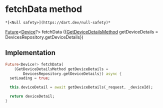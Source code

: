 


# fetchData method




    *[<Null safety>](https://dart.dev/null-safety)*




[Future](https://api.flutter.dev/flutter/dart-async/Future-class.html)&lt;[Device](https://yonomi.co/yonomi-sdk/Device-class.html)?> fetchData
({[GetDeviceDetailsMethod](../../providers_power_trait_provider/GetDeviceDetailsMethod.md) getDeviceDetails = DevicesRepository.getDeviceDetails})








## Implementation

```dart
Future<Device?> fetchData(
    {GetDeviceDetailsMethod getDeviceDetails =
        DevicesRepository.getDeviceDetails}) async {
  setLoading = true;

  this.deviceDetail = await getDeviceDetails(_request, _deviceId);

  return deviceDetail;
}
```







